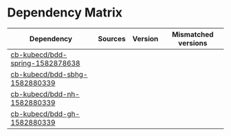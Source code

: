 # Dependency Matrix

Dependency | Sources | Version | Mismatched versions
---------- | ------- | ------- | -------------------
[cb-kubecd/bdd-spring-1582878638](https://github.com/cb-kubecd/bdd-spring-1582878638.git) |  | []() | 
[cb-kubecd/bdd-sbhg-1582880339](https://github.com/cb-kubecd/bdd-sbhg-1582880339.git) |  | []() | 
[cb-kubecd/bdd-nh-1582880339](https://github.com/cb-kubecd/bdd-nh-1582880339.git) |  | []() | 
[cb-kubecd/bdd-gh-1582880339](https://github.com/cb-kubecd/bdd-gh-1582880339.git) |  | []() | 
